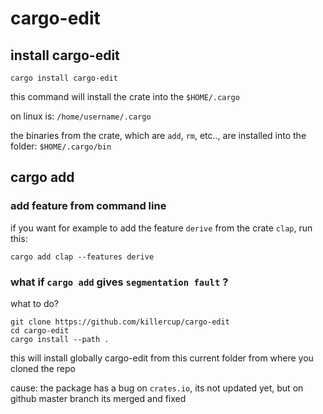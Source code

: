 
# cargo-edit

## install cargo-edit
```shell
cargo install cargo-edit
```
this command will install the crate into the `$HOME/.cargo`

on linux is: `/home/username/.cargo`

the binaries from the crate, which are `add`, `rm`, etc.., are installed into the folder: `$HOME/.cargo/bin`


## cargo add

### add feature from command line

if you want for example to add the feature `derive` from the crate `clap`, run this:
```shell
cargo add clap --features derive
```

### what if `cargo add` gives `segmentation fault` ?

what to do?

```shell
git clone https://github.com/killercup/cargo-edit
cd cargo-edit
cargo install --path .
```
this will install globally cargo-edit from this current folder from where you cloned the repo

cause: the package has a bug on `crates.io`, its not updated yet, but on github master branch its merged and fixed
